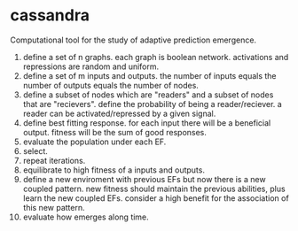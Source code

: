 # cassandra
Computational tool for the study of adaptive prediction emergence.  

1. define a set of n graphs. each graph is boolean network. activations and repressions are random and uniform.
2. define a set of m inputs and outputs. the number of inputs equals the number of outputs equals the number of nodes.  
3. define a subset of nodes which are "readers" and a subset of nodes that are "recievers". define the probability of being a  reader/reciever. a reader can be activated/repressed by a given signal.  
4. define best fitting response. for each input there will be a beneficial output. fitness will be the sum of good responses. 
5. evaluate the population under each EF.  
6. select.  
7. repeat iterations.  
8. equilibrate to high fitness of a inputs and outputs.  
9. define a new enviroment with previous EFs but now there is a new coupled pattern. new fitness should maintain the previous abilities, plus learn the new coupled EFs. consider a high benefit for the association of this new pattern.  
10. evaluate how emerges along time.  
